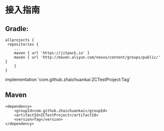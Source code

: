 # 接入指南
## Gradle: 
	allprojects {
   	 repositories {
        ...
        maven { url 'https://jitpack.io' }
        maven { url 'http://maven.aliyun.com/nexus/content/groups/public/' }
    	}
	}
implementation 'com.github.zhaichuankai:ZCTestProject:Tag'
## Maven
    <dependency>
	    <groupId>com.github.zhaichuankai</groupId>
	    <artifactId>ZCTestProject</artifactId>
	    <version>Tag</version>
    </dependency>
